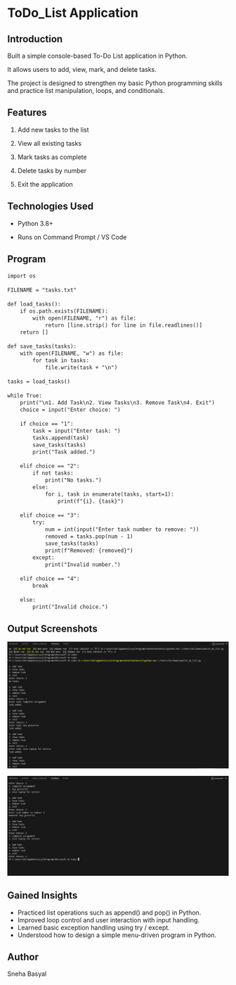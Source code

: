 # ToDo_List Application

## Introduction
Built a simple console-based To-Do List application in Python.

It allows users to add, view, mark, and delete tasks.

The project is designed to strengthen my basic Python programming skills and practice list manipulation, loops, and conditionals.

## Features
1. Add new tasks to the list

2. View all existing tasks

3. Mark tasks as complete

4. Delete tasks by number

5. Exit the application

## Technologies Used
- Python 3.8+

- Runs on Command Prompt / VS Code

## Program
```
import os

FILENAME = "tasks.txt"

def load_tasks():
    if os.path.exists(FILENAME):
        with open(FILENAME, "r") as file:
            return [line.strip() for line in file.readlines()]
    return []

def save_tasks(tasks):
    with open(FILENAME, "w") as file:
        for task in tasks:
            file.write(task + "\n")

tasks = load_tasks()

while True:
    print("\n1. Add Task\n2. View Tasks\n3. Remove Task\n4. Exit")
    choice = input("Enter choice: ")

    if choice == "1":
        task = input("Enter task: ")
        tasks.append(task)
        save_tasks(tasks)
        print("Task added.")

    elif choice == "2":
        if not tasks:
            print("No tasks.")
        else:
            for i, task in enumerate(tasks, start=1):
                print(f"{i}. {task}")

    elif choice == "3":
        try:
            num = int(input("Enter task number to remove: "))
            removed = tasks.pop(num - 1)
            save_tasks(tasks)
            print(f"Removed: {removed}")
        except:
            print("Invalid number.")

    elif choice == "4":
        break

    else:
        print("Invalid choice.")
```
## Output Screenshots
![image](todo1.png)

![image](todo2.png)

## Gained Insights
- Practiced list operations such as append() and pop() in Python.
- Improved loop control and user interaction with input handling.
- Learned basic exception handling using try / except.
- Understood how to design a simple menu-driven program in Python.

## Author
Sneha Basyal
